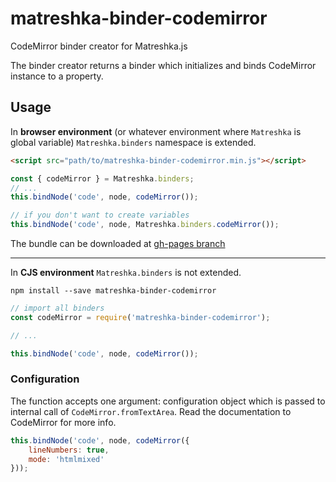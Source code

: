 # matreshka-binder-codemirror
CodeMirror binder creator for Matreshka.js

The binder creator returns a binder which initializes and binds CodeMirror instance to a property.

## Usage
In **browser environment** (or whatever environment where ``Matreshka`` is global variable)  ``Matreshka.binders`` namespace is extended.
```html
<script src="path/to/matreshka-binder-codemirror.min.js"></script>
```

```js
const { codeMirror } = Matreshka.binders;
// ...
this.bindNode('code', node, codeMirror());

// if you don't want to create variables
this.bindNode('code', node, Matreshka.binders.codeMirror());
```

The bundle can be downloaded at [gh-pages branch](https://github.com/matreshkajs/matreshka-binder-codemirror/tree/gh-pages)

-------------

In **CJS environment** ``Matreshka.binders`` is not extended.

```
npm install --save matreshka-binder-codemirror
```

```js
// import all binders
const codeMirror = require('matreshka-binder-codemirror');

// ...

this.bindNode('code', node, codeMirror());
```


### Configuration

The function accepts one argument: configuration object which is passed to internal call of ``CodeMirror.fromTextArea``. Read the documentation to CodeMirror for more info.

```js
this.bindNode('code', node, codeMirror({
    lineNumbers: true,
    mode: 'htmlmixed'
}));
```
